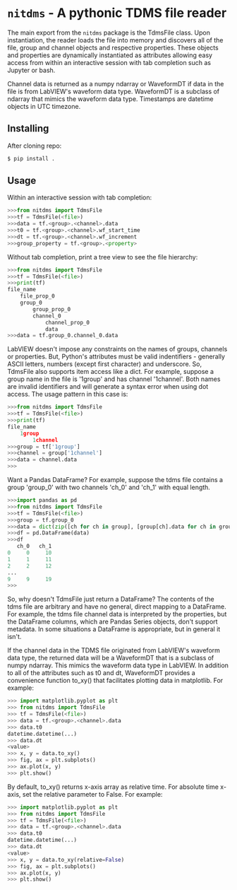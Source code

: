# `nitdms` - A pythonic TDMS file reader

The main export from the `nitdms` package is the TdmsFile class. Upon instantiation,
the reader loads the file into memory and discovers all of the file, group and channel
objects and respective properties. These objects and properties are dynamically 
instantiated as attributes allowing easy access from within an interactive session
with tab completion such as Jupyter or bash.

Channel data is returned as a numpy ndarray or WaveformDT if data in the file is from
LabVIEW's waveform data type. WaveformDT is a subclass of ndarray that mimics
the waveform data type.
Timestamps are datetime objects in UTC timezone.

## Installing
After cloning repo:
```bash
$ pip install .
```

## Usage
Within an interactive session with tab completion:
```python
>>>from nitdms import TdmsFile
>>>tf = TdmsFile(<file>)
>>>data = tf.<group>.<channel>.data
>>>t0 = tf.<group>.<channel>.wf_start_time
>>>dt = tf.<group>.<channel>.wf_increment
>>>group_property = tf.<group>.<property>
```

Without tab completion, print a tree view to see the file hierarchy:
```python
>>>from nitdms import TdmsFile
>>>tf = TdmsFile(<file>)
>>>print(tf)
file_name
    file_prop_0
    group_0
        group_prop_0
        channel_0
            channel_prop_0
            data
>>>data = tf.group_0.channel_0.data
```

LabVIEW doesn't impose any constraints on the names of groups, channels
or properties. But, Python's attributes must be valid indentifiers - generally
ASCII letters, numbers (except first character) and underscore. So, TdmsFile also
supports item access like a dict. For example, suppose a group name in the file
is '1group' and has channel '1channel'. Both names are invalid identifiers and
will generate a syntax error when using dot access.
The usage pattern in this case is:
```python
>>>from nitdms import TdmsFile
>>>tf = TdmsFile(<file>)
>>>print(tf)
file_name
    1group
        1channel
>>>group = tf['1group']
>>>channel = group['1channel']
>>>data = channel.data
>>>
```

Want a Pandas DataFrame? For example, suppose the tdms file contains a group 'group_0'
with two channels 'ch_0' and 'ch_1' with equal length.
```python
>>>import pandas as pd
>>>from nitdms import TdmsFile
>>>tf = TdmsFile(<file>)
>>>group = tf.group_0
>>>data = dict(zip([ch for ch in group], [group[ch].data for ch in group]))
>>>df = pd.DataFrame(data)
>>>df
   ch_0   ch_1
0     0     10
1     1     11
2     2     12
...
9     9     19
>>>
```

So, why doesn't TdmsFile just return a DataFrame? The contents of the tdms file are
arbitrary and have no general, direct mapping to a DataFrame. For example, the
tdms file channel data is interpreted by the properties, but the DataFrame columns,
which are Pandas Series objects, don't support metadata. In some situations a DataFrame
is appropriate, but in general it isn't.

If the channel data in the TDMS file originated from LabVIEW's waveform data type,
the returned data will be a WaveformDT that is a subclass of numpy ndarray. This
mimics the waveform data type in LabVIEW. In addition to all of the attributes
such as t0 and dt, WaveformDT provides a convenience function to_xy() that
facilitates plotting data in matplotlib. For example:

```python
>>> import matplotlib.pyplot as plt
>>> from nitdms import TdmsFile
>>> tf = TdmsFile(<file>)
>>> data = tf.<group>.<channel>.data
>>> data.t0
datetime.datetime(...)
>>> data.dt
<value>
>>> x, y = data.to_xy()
>>> fig, ax = plt.subplots()
>>> ax.plot(x, y)
>>> plt.show()
```

By default, to_xy() returns x-axis array as relative time. For absolute time x-axis,
set the relative parameter to False. For example:

```python
>>> import matplotlib.pyplot as plt
>>> from nitdms import TdmsFile
>>> tf = TdmsFile(<file>)
>>> data = tf.<group>.<channel>.data
>>> data.t0
datetime.datetime(...)
>>> data.dt
<value>
>>> x, y = data.to_xy(relative=False)
>>> fig, ax = plt.subplots()
>>> ax.plot(x, y)
>>> plt.show()
```